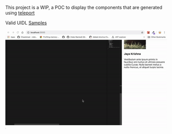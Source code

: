 This project is a WIP, a POC to display the components that are generated using [teleport](https://github.com/teleporthq/teleport-code-generators)

Valid UIDL [Samples](https://github.com/JayaKrishnaNamburu/teleport-code-generators/tree/master/examples/uidl-samples)

![preview](/public/demo.gif?raw=true, "Preview")
